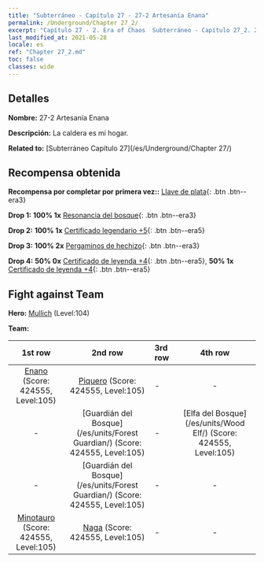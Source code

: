 ```yaml
---
title: "Subterráneo - Capítulo 27 - 27-2 Artesanía Enana"
permalink: /Underground/Chapter 27_2/
excerpt: "Capítulo 27 - 2. Era of Chaos  Subterráneo - Capítulo 27_2. 27-2 Artesanía Enana"
last_modified_at: 2021-05-28
locale: es
ref: "Chapter 27_2.md"
toc: false
classes: wide
---
```


## Detalles

 **Nombre:** 27-2 Artesanía Enana

 **Descripción:** La caldera es mi hogar.

 **Related to:** [Subterráneo Capítulo 27](/es/Underground/Chapter 27/)

## Recompensa obtenida

 **Recompensa por completar por primera vez::** [Llave de plata](/ItemsES/con_693/){: .btn .btn--era3}

 **Drop 1:** **100% 1x** [Resonancia del bosque](/ItemsES/her_465/){: .btn .btn--era3}

 **Drop 2:** **100% 1x** [Certificado legendario +5](/ItemsES/mat_102/){: .btn .btn--era5}

 **Drop 3:** **100% 2x** [Pergaminos de hechizo](/ItemsES/con_694/){: .btn .btn--era3}

 **Drop 4:** **50% 0x** [Certificado de leyenda +4](/ItemsES/mat_95/){: .btn .btn--era5}, **50% 1x** [Certificado de leyenda +4](/ItemsES/mat_95/){: .btn .btn--era5}


## Fight against Team
 **Hero:** [Mullich](/es/heroes/Mullich/) (Level:104)

 **Team:**


  | 1st row | 2nd row | 3rd row | 4th row |
  |:----:|:----:|:----|:----:|
  | [Enano](/es/units/Dwarf/) (Score: 424555, Level:105)  | [Piquero](/es/units/Pikeman/) (Score: 424555, Level:105)  | - | - |
  | - | [Guardián del Bosque](/es/units/Forest Guardian/) (Score: 424555, Level:105)  | - | [Elfa del Bosque](/es/units/Wood Elf/) (Score: 424555, Level:105)  |
  | - | [Guardián del Bosque](/es/units/Forest Guardian/) (Score: 424555, Level:105)  | - | - |
  | [Minotauro](/es/units/Minotaur/) (Score: 424555, Level:105)  | [Naga](/es/units/Naga/) (Score: 424555, Level:105)  | - | - |



